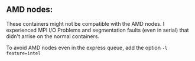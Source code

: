 ## AMD nodes: 

These containers might not be compatible with the AMD nodes. I experienced MPI I/O Problems and segmentation faults (even in serial) that didn't arrise on the normal containers.

To avoid AMD nodes even in the express queue, add the option `-l feature=intel`

